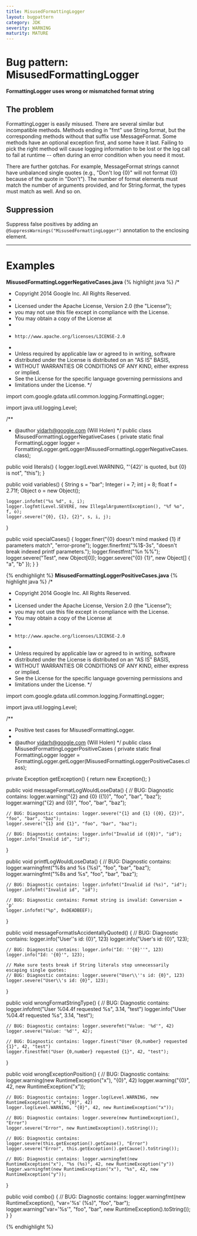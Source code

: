 ```yaml
---
title: MisusedFormattingLogger
layout: bugpattern
category: JDK
severity: WARNING
maturity: MATURE
---
```


# Bug pattern: MisusedFormattingLogger
__FormattingLogger uses wrong or mismatched format string__

## The problem
FormattingLogger is easily misused. There are several similar but incompatible methods.  Methods ending in "fmt" use String.format, but the corresponding methods without that suffix use MessageFormat. Some methods have an optional exception first, and some have it last. Failing to pick the right method will cause logging information to be lost or the log call to fail at runtime -- often during an error condition when you need it most.

There are further gotchas.  For example, MessageFormat strings cannot have unbalanced single quotes (e.g., "Don't log {0}" will not format {0} because of the quote in "Don't"). The number of format elements must match the number of arguments provided, and for String.format, the types must match as well.  And so on.

## Suppression
Suppress false positives by adding an `@SuppressWarnings("MisusedFormattingLogger")` annotation to the enclosing element.

----------

# Examples
__MisusedFormattingLoggerNegativeCases.java__
{% highlight java %}
/*
 * Copyright 2014 Google Inc. All Rights Reserved.
 *
 * Licensed under the Apache License, Version 2.0 (the "License");
 * you may not use this file except in compliance with the License.
 * You may obtain a copy of the License at
 *
 *     http://www.apache.org/licenses/LICENSE-2.0
 *
 * Unless required by applicable law or agreed to in writing, software
 * distributed under the License is distributed on an "AS IS" BASIS,
 * WITHOUT WARRANTIES OR CONDITIONS OF ANY KIND, either express or implied.
 * See the License for the specific language governing permissions and
 * limitations under the License.
 */


import com.google.gdata.util.common.logging.FormattingLogger;

import java.util.logging.Level;

/**
 * @author vidarh@google.com (Will Holen)
 */
public class MisusedFormattingLoggerNegativeCases {
  private static final FormattingLogger logger =
      FormattingLogger.getLogger(MisusedFormattingLoggerNegativeCases.class);

  public void literals() {
    logger.log(Level.WARNING, "'{42}' is quoted, but {0} is not", "this");
  }

  public void variables() {
    String s = "bar";
    Integer i = 7;
    int j = 8;
    float f = 2.71f;
    Object o = new Object();

    logger.infofmt("%s %d", s, i);
    logger.logfmt(Level.SEVERE, new IllegalArgumentException(), "%f %o", f, o);
    logger.severe("{0}, {1}, {2}", s, i, j);
  }

  public void specialCases() {
    logger.finer("{0} doesn't mind masked {1} if parameters match", "error-prone");
    logger.finerfmt("%1$-3s", "doesn't break indexed printf parameters.");
    logger.finestfmt("%n %%");
    logger.severe("Test", new Object[0]);
    logger.severe("{0} {1}", new Object[] { "a", "b" });
  }
}

{% endhighlight %}
__MisusedFormattingLoggerPositiveCases.java__
{% highlight java %}
/*
 * Copyright 2014 Google Inc. All Rights Reserved.
 *
 * Licensed under the Apache License, Version 2.0 (the "License");
 * you may not use this file except in compliance with the License.
 * You may obtain a copy of the License at
 *
 *     http://www.apache.org/licenses/LICENSE-2.0
 *
 * Unless required by applicable law or agreed to in writing, software
 * distributed under the License is distributed on an "AS IS" BASIS,
 * WITHOUT WARRANTIES OR CONDITIONS OF ANY KIND, either express or implied.
 * See the License for the specific language governing permissions and
 * limitations under the License.
 */

import com.google.gdata.util.common.logging.FormattingLogger;

import java.util.logging.Level;

/**
 * Positive test cases for MisusedFormattingLogger.
 *
 * @author vidarh@google.com (Will Holen)
 */
public class MisusedFormattingLoggerPositiveCases {
  private static final FormattingLogger logger =
      FormattingLogger.getLogger(MisusedFormattingLoggerPositiveCases.class);

  private Exception getException() {
    return new Exception();
  }

  public void messageFormatLogWouldLoseData() {
    // BUG: Diagnostic contains: logger.warning("{2} and {0} ({1})", "foo", "bar", "baz");
    logger.warning("{2} and {0}", "foo", "bar", "baz");

    // BUG: Diagnostic contains: logger.severe("{1} and {1} ({0}, {2})", "foo", "bar", "baz");
    logger.severe("{1} and {1}", "foo", "bar", "baz");

    // BUG: Diagnostic contains: logger.info("Invalid id ({0})", "id");
    logger.info("Invalid id", "id");
  }

  public void printfLogWouldLoseData() {
    // BUG: Diagnostic contains: logger.warningfmt("%8s and %s (%s)", "foo", "bar", "baz");
    logger.warningfmt("%8s and %s", "foo", "bar", "baz");

    // BUG: Diagnostic contains: logger.infofmt("Invalid id (%s)", "id");
    logger.infofmt("Invalid id", "id");

    // BUG: Diagnostic contains: Format string is invalid: Conversion = 'p'
    logger.infofmt("%p", 0xDEADBEEF);
  }

  public void messageFormatIsAccidentallyQuoted() {
    // BUG: Diagnostic contains: logger.info("User''s id: {0}", 123)
    logger.info("User's id: {0}", 123);

    // BUG: Diagnostic contains: logger.info("Id: ''{0}''", 123)
    logger.info("Id: '{0}'", 123);

    // Make sure tests break if String literals stop unnecessarily escaping single quotes:
    // BUG: Diagnostic contains: logger.severe("User\\''s id: {0}", 123)
    logger.severe("User\\'s id: {0}", 123);
  }

  public void wrongFormatStringType() {
    // BUG: Diagnostic contains: logger.infofmt("User %04.4f requested %s", 3.14, "test")
    logger.info("User %04.4f requested %s", 3.14, "test");

    // BUG: Diagnostic contains: logger.severefmt("Value: '%d'", 42)
    logger.severe("Value: '%d'", 42);

    // BUG: Diagnostic contains: logger.finest("User {0,number} requested {1}", 42, "test")
    logger.finestfmt("User {0,number} requested {1}", 42, "test");
  }

  public void wrongExceptionPosition() {
    // BUG: Diagnostic contains: logger.warning(new RuntimeException("x"), "{0}", 42)
    logger.warning("{0}", 42, new RuntimeException("x"));

    // BUG: Diagnostic contains: logger.log(Level.WARNING, new RuntimeException("x"), "{0}", 42)
    logger.log(Level.WARNING, "{0}", 42, new RuntimeException("x"));

    // BUG: Diagnostic contains: logger.severe(new RuntimeException(), "Error")
    logger.severe("Error", new RuntimeException().toString());

    // BUG: Diagnostic contains: logger.severe(this.getException().getCause(), "Error")
    logger.severe("Error", this.getException().getCause().toString());

    // BUG: Diagnostic contains: logger.warningfmt(new RuntimeException("x"), "%s (%s)", 42, new RuntimeException("y"))
    logger.warningfmt(new RuntimeException("x"), "%s", 42, new RuntimeException("y"));
  }

  public void combo() {
    // BUG: Diagnostic contains: logger.warningfmt(new RuntimeException(), "var='%s' (%s)", "foo", "bar");
    logger.warning("var='%s'", "foo", "bar", new RuntimeException().toString());
  }
}

{% endhighlight %}
